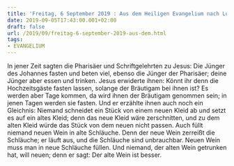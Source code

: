 ```yaml
---
title: 'Freitag, 6 September 2019 : Aus dem Heiligen Evangelium nach Lukas - Lk 5,33-39.'
date: 2019-09-05T17:43:00.001+02:00
draft: false
url: /2019/09/freitag-6-september-2019-aus-dem.html
tags: 
- EVANGELIUM
---
```


In jener Zeit sagten die Pharisäer und Schriftgelehrten zu Jesus: Die Jünger des Johannes fasten und beten viel, ebenso die Jünger der Pharisäer; deine Jünger aber essen und trinken. Jesus erwiderte ihnen: Könnt ihr denn die Hochzeitsgäste fasten lassen, solange der Bräutigam bei ihnen ist? Es werden aber Tage kommen, da wird ihnen der Bräutigam genommen sein; in jenen Tagen werden sie fasten. Und er erzählte ihnen auch noch ein Gleichnis: Niemand schneidet ein Stück von einem neuen Kleid ab und setzt es auf ein altes Kleid; denn das neue Kleid wäre zerschnitten, und zu dem alten Kleid würde das Stück von dem neuen nicht passen. Auch füllt niemand neuen Wein in alte Schläuche. Denn der neue Wein zerreißt die Schläuche; er läuft aus, und die Schläuche sind unbrauchbar. Neuen Wein muss man in neue Schläuche füllen. Und niemand, der alten Wein getrunken hat, will neuen; denn er sagt: Der alte Wein ist besser.